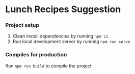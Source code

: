# Lunch Recipes Suggestion

### Project setup
1. Clean install dependencies by running `npm ci`
2. Run local development server by running `npm run serve`
### Compiles for production
Run `npm run build` to compile the project
